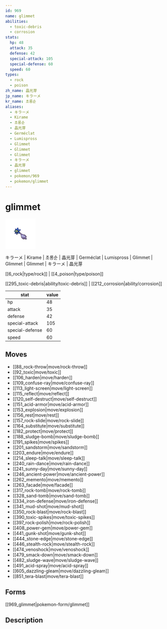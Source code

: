 ```yaml
---
id: 969
name: glimmet
abilities:
  - toxic-debris
  - corrosion
stats:
  hp: 48
  attack: 35
  defense: 42
  special-attack: 105
  special-defense: 60
  speed: 60
types:
  - rock
  - poison
zh_name: 晶光芽
jp_name: キラーメ
kr_name: 초롱순
aliases:
  - キラーメ
  - Kirame
  - 초롱순
  - 晶光芽
  - Germéclat
  - Lumispross
  - Glimmet
  - Glimmet
  - Glimmet
  - キラーメ
  - 晶光芽
  - glimmet
  - pokemon/969
  - pokemon/glimmet
---
```

# glimmet

![](https://raw.githubusercontent.com/PokeAPI/sprites/master/sprites/pokemon/969.png)

キラーメ | Kirame | 초롱순 | 晶光芽 | Germéclat | Lumispross | Glimmet | Glimmet | Glimmet | キラーメ | 晶光芽

[[6_rock|type/rock]] | [[4_poison|type/poison]]

[[295_toxic-debris|ability/toxic-debris]] | [[212_corrosion|ability/corrosion]]

|stat|value|
|---|---|
|hp|48|
|attack|35|
|defense|42|
|special-attack|105|
|special-defense|60|
|speed|60|


## Moves

- [[88_rock-throw|move/rock-throw]]
- [[92_toxic|move/toxic]]
- [[106_harden|move/harden]]
- [[109_confuse-ray|move/confuse-ray]]
- [[113_light-screen|move/light-screen]]
- [[115_reflect|move/reflect]]
- [[120_self-destruct|move/self-destruct]]
- [[151_acid-armor|move/acid-armor]]
- [[153_explosion|move/explosion]]
- [[156_rest|move/rest]]
- [[157_rock-slide|move/rock-slide]]
- [[164_substitute|move/substitute]]
- [[182_protect|move/protect]]
- [[188_sludge-bomb|move/sludge-bomb]]
- [[191_spikes|move/spikes]]
- [[201_sandstorm|move/sandstorm]]
- [[203_endure|move/endure]]
- [[214_sleep-talk|move/sleep-talk]]
- [[240_rain-dance|move/rain-dance]]
- [[241_sunny-day|move/sunny-day]]
- [[246_ancient-power|move/ancient-power]]
- [[262_memento|move/memento]]
- [[263_facade|move/facade]]
- [[317_rock-tomb|move/rock-tomb]]
- [[328_sand-tomb|move/sand-tomb]]
- [[334_iron-defense|move/iron-defense]]
- [[341_mud-shot|move/mud-shot]]
- [[350_rock-blast|move/rock-blast]]
- [[390_toxic-spikes|move/toxic-spikes]]
- [[397_rock-polish|move/rock-polish]]
- [[408_power-gem|move/power-gem]]
- [[441_gunk-shot|move/gunk-shot]]
- [[444_stone-edge|move/stone-edge]]
- [[446_stealth-rock|move/stealth-rock]]
- [[474_venoshock|move/venoshock]]
- [[479_smack-down|move/smack-down]]
- [[482_sludge-wave|move/sludge-wave]]
- [[491_acid-spray|move/acid-spray]]
- [[605_dazzling-gleam|move/dazzling-gleam]]
- [[851_tera-blast|move/tera-blast]]

## Forms



[[969_glimmet|pokemon-form/glimmet]]

## Description



